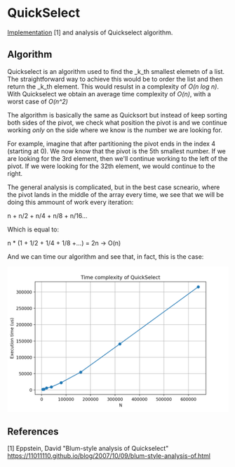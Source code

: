 # QuickSelect

[Implementation](#references) [1] and analysis of Quickselect algorithm.

## Algorithm
Quickselect is an algorithm used to find the _k_th smallest elemetn of a list. The straightforward way to achieve this would be to order the list and then return the _k_th element. This would resulst in a complexity of _O(n log n)_. With Quickselect we obtain an average time complexity of _O(n)_, with a worst case of _O(n^2)_

The algorithm is basically the same as Quicksort but instead of keep sorting both sides of the pivot, we check what position the pivot is and we continue working *only* on the side where we know is the number we are looking for.

For example, imagine that after partitioning the pivot ends in the index 4 (starting at 0). We now know that the pivot is the 5th smallest number. If we are looking for the 3rd element, then we'll continue working to the left of the pivot. If we were looking for the 32th element, we would continue to the right.

The general analysis is complicated, but in the best case scneario, where the pivot lands in the middle of the array every time, we see that we will be doing this ammount of work every iteration:

n + n/2 + n/4 + n/8 + n/16...

Which is equal to:

n * (1 + 1/2 + 1/4 + 1/8 +...) = 2n -> O(n)

And we can time our algorithm and see that, in fact, this is the case:

![Time complexity of Quickselect](time_complexity.png)

## References
[1] Eppstein, David "Blum-style analysis of Quickselect" https://11011110.github.io/blog/2007/10/09/blum-style-analysis-of.html
